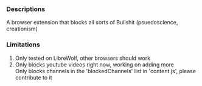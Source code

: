 ### Descriptions
A browser extension that blocks all sorts of Bullshit (psuedoscience, creationism)

### Limitations
<ol>
  <li>Only tested on LibreWolf, other browsers should work</li>
  <li>Only blocks youtube videos right now, working on adding more</li>
  <ii>Only blocks channels in the 'blockedChannels' list in 'content.js', please contribute to it</li>
</ol>
